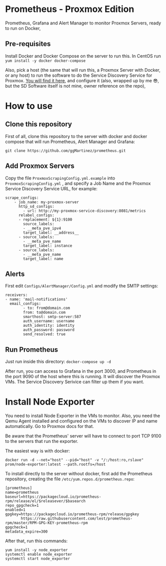 # Prometheus - Proxmox Edition

Prometheus, Grafana and Alert Manager to monitor Proxmox Servers, ready to run on Docker,

## Pre-requisites
Install Docker and Docker Compose on the server to run this. In CentOS run `yum install -y docker docker-compose`

Also, pick a host (the same that will run this, a Proxmox Server with Docker, or any host) to run the software to do the Service Discovery Service for Proxmox. [You will find it here](https://github.com/ggMartinez/Prometheus-Proxmox-Service-Discovery), and configure it (also, wrapped up by me 😎, but the SD Software itself is not mine, owner reference on the repo), 

# How to use

## Clone this repository
First of all, clone this repository to the server with docker and docker compose that will run Prometheus, Alert Manager and Grafana:

`git clone https://github.com/ggMartinez/prometheus.git`



## Add Proxmox Servers
Copy the file `ProxmoxScrapingConfig.yml.example` into `ProxmoxScrapingConfig.yml` , and specify a Job Name and the Proxmox Service Discovery Service URL, for example:
```
scrape_configs:
    - job_name: my-proxmox-server
      http_sd_configs:
        - url: http://my-proxmox-service-discovery:8081/metrics
      relabel_configs:
      - replacement: ${1}:9100
        source_labels:
        - __meta_pve_ipv4
        target_label: __address__
      - source_labels:
        - __meta_pve_name
        target_label: instance
      - source_labels:
        - __meta_pve_name
        target_label: name
   ```




## Alerts
First edit `Configs/AlertManager/Config.yml` and modify the SMTP settings:
```
receivers:
- name: 'mail-notifications'
  email_configs:
        - to: from@domain.com
        from: to@domain.com
        smarthost: smtp-server:587
        auth_username: username
        auth_identity: identity
        auth_password: password
        send_resolved: true
```
## Run Prometheus
Just run inside this directory:
`docker-compose up -d`

After run, you can access to Grafana in the port 3000, and Prometheus in the port 9090 of the host where this is running. It will discover the Proxmox VMs. The Service Discovery Serivice can filter up them if you want.


# Install Node Exporter
You need to install Node Exporter in the VMs to monitor. Also, you need the Qemu Agent installed and configured on the VMs to discover IP and name automatically. Go to Proxmox docs for that. 

Be aware that the Prometheus' server will have to connect to port TCP 9100 to the servers that run the exporter.

The easiest way is with docker:
```
docker run -d --net="host" --pid="host" -v "/:/host:ro,rslave" prom/node-exporter:latest --path.rootfs=/host
```
To install directly to the server without docker, first add the Prometheus repository, creating the file `/etc/yum.repos.d/prometheus.repo`:

```
[prometheus]
name=prometheus
baseurl=https://packagecloud.io/prometheus-rpm/release/el/$releasever/$basearch
repo_gpgcheck=1
enabled=1
gpgkey=https://packagecloud.io/prometheus-rpm/release/gpgkey
       https://raw.githubusercontent.com/lest/prometheus-rpm/master/RPM-GPG-KEY-prometheus-rpm
gpgcheck=1
metadata_expire=300
```
After that, run this commands:
```
yum install -y node_exporter
systemctl enable node_exporter
systemctl start node_exporter
```
